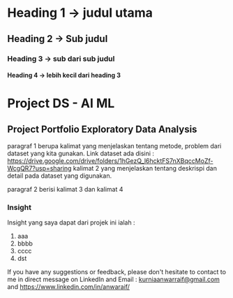 # Heading 1 -> judul utama
## Heading 2 -> Sub judul
### Heading 3 -> sub dari sub judul
#### Heading 4 -> lebih kecil dari heading 3

# Project DS - AI ML
## Project Portfolio Exploratory Data Analysis

paragraf 1 berupa kalimat yang menjelaskan tentang metode, problem dari dataset yang kita gunakan. Link dataset ada disini : https://drive.google.com/drive/folders/1hGezQ_l6hcktFS7nXBqccMoZf-WcgQR7?usp=sharing 
kalimat 2 yang menjelaskan tentang deskrispi dan detail pada dataset yang digunakan.

paragraf 2 berisi kalimat 3 dan kalimat 4

### Insight
Insight yang saya dapat dari projek ini ialah :
1. aaa
2. bbbb
3. cccc
4. dst

If you have any suggestions or feedback, please don't hesitate to contact to me in direct message on LinkedIn and Email : kurniaanwarraif@gmail.com and https://www.linkedin.com/in/anwaraif/
